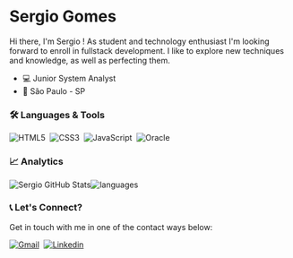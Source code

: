# Sergio Gomes
Hi there, I'm Sergio ! As student and technology enthusiast I'm looking forward to enroll in fullstack development. I like to explore new techniques and knowledge, as well as perfecting them. 

- :computer: Junior System Analyst
- :city_sunset: São Paulo - SP

### 🛠 Languages & Tools
![HTML5](https://img.shields.io/badge/-HTML5-05122A?&logo=HTML5&logoColor=FFFFFF)&nbsp;
![CSS3](https://img.shields.io/badge/-CSS3-05122A?&logo=CSS3&logoColor=FFFFFF)&nbsp;
![JavaScript](https://img.shields.io/badge/-JavaScript-05122A?&logo=JavaScript&logoColor=FFFFFF)&nbsp;
![Oracle](https://img.shields.io/badge/-Oracle-05122A?&logo=Oracle&logoColor=FFFFFF)&nbsp;
 


### 📈 Analytics


![Sergio GitHub Stats](https://github-readme-stats.vercel.app/api?username=sergioagomes&show_icons=true&theme=radical)![languages](https://github-readme-stats.vercel.app/api/top-langs/?username=sergioagomes&hide=scss&layout=compact&theme=radical)



### 📞 Let's Connect?
Get in touch with me in one of the contact ways below:

[![Gmail](https://img.shields.io/badge/-Gmail-EA4335?&logo=Gmail&logoColor=FFFFFF)](thesergio.gomes@gmail.com)&nbsp;
[![Linkedin](https://img.shields.io/badge/-Linkedln-0A66C2?&logo=Linkedin&logoColor=FFFFFF)](https://www.linkedin.com/in/sergio-augusto-gomes/)&nbsp;
